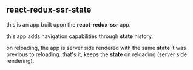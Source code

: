 ## react-redux-ssr-state

this is an app built upon the **react-redux-ssr** app.

this app adds navigation capabilities through **state** history.

on reloading, the app is server side rendered with the same **state** it was previous to reloading. that's it, keeps the **state** on reloading (server side rendering).
